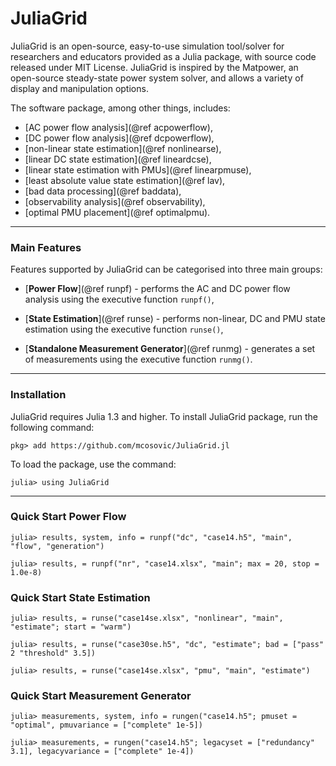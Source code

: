 JuliaGrid
=============

JuliaGrid is an open-source, easy-to-use simulation tool/solver for researchers and educators provided as a Julia package, with source code released under MIT License. JuliaGrid is inspired by the Matpower, an open-source steady-state power system solver,  and allows a variety of display and manipulation options.

The software package, among other things, includes:
 - [AC power flow analysis](@ref acpowerflow),
 - [DC power flow analysis](@ref dcpowerflow),
 - [non-linear state estimation](@ref nonlinearse),
 - [linear DC state estimation](@ref lineardcse),
 - [linear state estimation with PMUs](@ref linearpmuse),
 - [least absolute value state estimation](@ref lav),
 - [bad data processing](@ref baddata),
 - [observability analysis](@ref observability),
 - [optimal PMU placement](@ref optimalpmu).
---

### Main Features
Features supported by JuliaGrid can be categorised into three main groups:
 - [**Power Flow**](@ref runpf) - performs the AC and DC power flow analysis using the executive function `runpf()`,

 - [**State Estimation**](@ref runse) - performs non-linear, DC and PMU state estimation using the executive function `runse()`,

 - [**Standalone Measurement Generator**](@ref runmg) - generates a set of measurements using the executive function `runmg()`.
---

### Installation
JuliaGrid requires Julia 1.3 and higher. To install JuliaGrid package, run the following command:
```julia-repl
pkg> add https://github.com/mcosovic/JuliaGrid.jl
```

To load the package, use the command:
```julia-repl
julia> using JuliaGrid
```
---

###  Quick Start Power Flow
```julia-repl
julia> results, system, info = runpf("dc", "case14.h5", "main", "flow", "generation")
```
```julia-repl
julia> results, = runpf("nr", "case14.xlsx", "main"; max = 20, stop = 1.0e-8)
```

###  Quick Start State Estimation
```julia-repl
julia> results, = runse("case14se.xlsx", "nonlinear", "main", "estimate"; start = "warm")
```
```julia-repl
julia> results, = runse("case30se.h5", "dc", "estimate"; bad = ["pass" 2 "threshold" 3.5])
```
```julia-repl
julia> results, = runse("case14se.xlsx", "pmu", "main", "estimate")
```

###  Quick Start Measurement Generator
```julia-repl
julia> measurements, system, info = rungen("case14.h5"; pmuset = "optimal", pmuvariance = ["complete" 1e-5])
```
```julia-repl
julia> measurements, = rungen("case14.h5"; legacyset = ["redundancy" 3.1], legacyvariance = ["complete" 1e-4])
```

